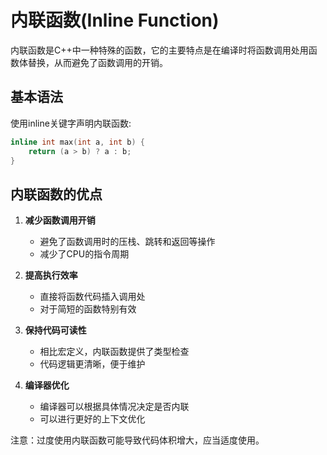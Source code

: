 # 内联函数(Inline Function)

内联函数是C++中一种特殊的函数，它的主要特点是在编译时将函数调用处用函数体替换，从而避免了函数调用的开销。

## 基本语法

使用inline关键字声明内联函数:

```c++
inline int max(int a, int b) {
    return (a > b) ? a : b;
}
```

## 内联函数的优点

1. **减少函数调用开销**
   - 避免了函数调用时的压栈、跳转和返回等操作
   - 减少了CPU的指令周期

2. **提高执行效率**
   - 直接将函数代码插入调用处
   - 对于简短的函数特别有效

3. **保持代码可读性**
   - 相比宏定义，内联函数提供了类型检查
   - 代码逻辑更清晰，便于维护

4. **编译器优化**
   - 编译器可以根据具体情况决定是否内联
   - 可以进行更好的上下文优化

注意：过度使用内联函数可能导致代码体积增大，应当适度使用。



